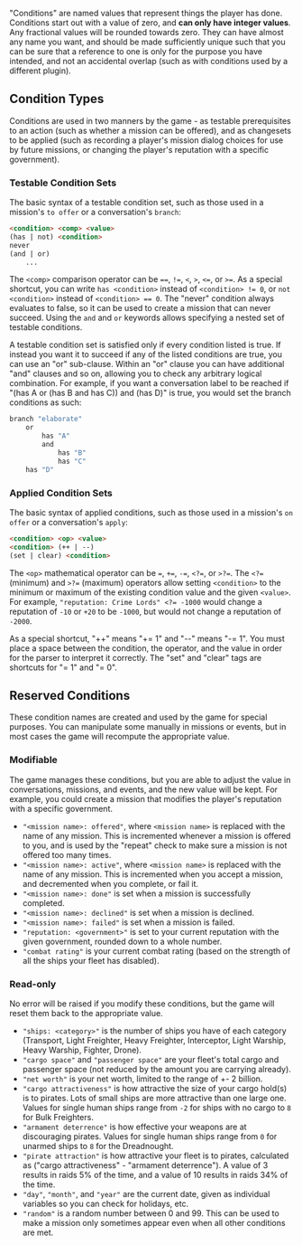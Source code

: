 "Conditions" are named values that represent things the player has done. Conditions start out with a value of zero, and **can only have integer values**. Any fractional values will be rounded towards zero. They can have almost any name you want, and should be made sufficiently unique such that you can be sure that a reference to one is only for the purpose you have intended, and not an accidental overlap (such as with conditions used by a different plugin). 

## Condition Types

Conditions are used in two manners by the game - as testable prerequisites to an action (such as whether a mission can be offered), and as changesets to be applied (such as recording a player's mission dialog choices for use by future missions, or changing the player's reputation with a specific government).

### Testable Condition Sets

The basic syntax of a testable condition set, such as those used in a mission's `to offer` or a conversation's `branch`:

```html
<condition> <comp> <value>
(has | not) <condition>
never
(and | or)
    ...
```
The `<comp>` comparison operator can be `==`, `!=`, `<`, `>`, `<=`, or `>=`. As a special shortcut, you can write `has <condition>` instead of `<condition> != 0`, or `not <condition>` instead of `<condition> == 0`. The "never" condition always evaluates to false, so it can be used to create a mission that can never succeed. Using the `and` and `or` keywords allows specifying a nested set of testable conditions. 

A testable condition set is satisfied only if every condition listed is true. If instead you want it to succeed if any of the listed conditions are true, you can use an "or" sub-clause. Within an "or" clause you can have additional "and" clauses and so on, allowing you to check any arbitrary logical combination. For example, if you want a conversation label to be reached if "(has A or (has B and has C)) and (has D)" is true, you would set the branch conditions as such:

```bash
branch "elaborate"
    or
        has "A"
        and
            has "B"
            has "C"
    has "D"
```

### Applied Condition Sets

The basic syntax of applied conditions, such as those used in a mission's `on offer` or a conversation's `apply`:

```html
<condition> <op> <value>
<condition> (++ | --)
(set | clear) <condition>
```
The `<op>` mathematical operator can be `=`, `+=`, `-=`, `<?=`, or `>?=`. The `<?=` (minimum) and `>?=` (maximum) operators allow setting `<condition>` to the minimum or maximum of the existing condition value and the given `<value>`. For example, `"reputation: Crime Lords" <?= -1000` would change a reputation of `-10` or `+20` to be `-1000`, but would not change a reputation of `-2000`.

As a special shortcut, "++" means "+= 1" and "--" means "-= 1". You must place a space between the condition, the operator, and the value in order for the parser to interpret it correctly. The "set" and "clear" tags are shortcuts for "= 1" and "= 0".


## Reserved Conditions

These condition names are created and used by the game for special purposes. You can manipulate some manually in missions or events, but in most cases the game will recompute the appropriate value.

### Modifiable
The game manages these conditions, but you are able to adjust the value in conversations, missions, and events, and the new value will be kept. For example, you could create a mission that modifies the player's reputation with a specific government.

* `"<mission name>: offered"`, where `<mission name>` is replaced with the name of any mission. This is incremented whenever a mission is offered to you, and is used by the "repeat" check to make sure a mission is not offered too many times.
* `"<mission name>: active"`, where `<mission name>` is replaced with the name of any mission. This is incremented when you accept a mission, and decremented when you complete, or fail it.
* `"<mission name>: done"` is set when a mission is successfully completed.
* `"<mission name>: declined"` is set when a mission is declined.
* `"<mission name>: failed"` is set when a mission is failed.
* `"reputation: <government>"` is set to your current reputation with the given government, rounded down to a whole number.
* `"combat rating"` is your current combat rating (based on the strength of all the ships your fleet has disabled).

### Read-only
No error will be raised if you modify these conditions, but the game will reset them back to the appropriate value.

* `"ships: <category>"` is the number of ships you have of each category (Transport, Light Freighter, Heavy Freighter, Interceptor, Light Warship, Heavy Warship, Fighter, Drone).
* `"cargo space"` and `"passenger space"` are your fleet's total cargo and passenger space (not reduced by the amount you are carrying already).
* `"net worth"` is your net worth, limited to the range of +- 2 billion.
* `"cargo attractiveness"` is how attractive the size of your cargo hold(s) is to pirates. Lots of small ships are more attractive than one large one. Values for single human ships range from `-2` for ships with no cargo to `8` for Bulk Freighters.
* `"armament deterrence"` is how effective your weapons are at discouraging pirates. Values for single human ships range from `0` for unarmed ships to `8` for the Dreadnought.
* `"pirate attraction"` is how attractive your fleet is to pirates, calculated as ("cargo attractiveness" - "armament deterrence"). A value of 3 results in raids 5% of the time, and a value of 10 results in raids 34% of the time.
* `"day"`, `"month"`, and `"year"` are the current date, given as individual variables so you can check for holidays, etc.
* `"random"` is a random number between 0 and 99. This can be used to make a mission only sometimes appear even when all other conditions are met.
